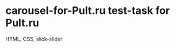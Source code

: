 # carousel-for-Pult.ru <a src='https://tatianaivanovav.github.io/carousel-for-Pult.ru/'>test-task for Pult.ru</a>

HTML, CSS, slick-slider
